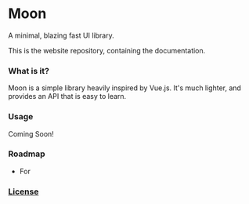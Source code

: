 # Moon

A minimal, blazing fast UI library.

This is the website repository, containing the documentation.

### What is it?

Moon is a simple library heavily inspired by Vue.js. It's much lighter, and provides an API that is easy to learn.

### Usage

Coming Soon!

<!-- ### Benchmarks

- Rendering Time: 100μs
- ~51,175 ops/sec -->

### Roadmap

<!-- - Use Virtual DOM
  - Create Virtual DOM while seeding
  - Every build, replace (first version) of virtual dom with new data
  - Run diff algorithm against real DOM and rerender -->
<!-- - Methods -->
<!-- - Filters -->
<!-- - Attributes/Properties Binding -->
<!-- - Model -->
<!-- - If -->
- For


### [License](http://kingpixil.github.io/license)
